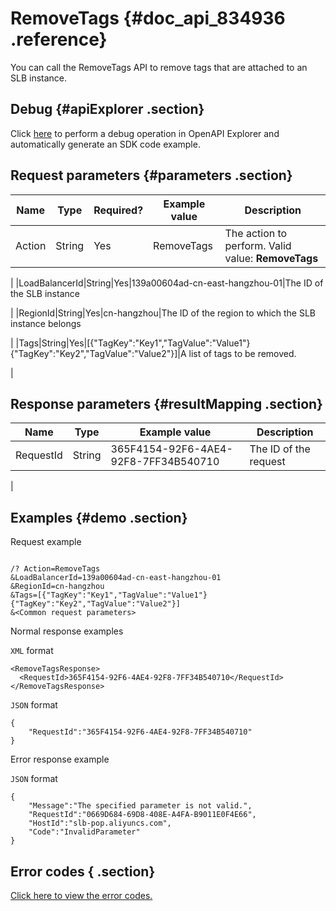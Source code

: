 # RemoveTags {#doc_api_834936 .reference}

You can call the RemoveTags API to remove tags that are attached to an SLB instance.

## Debug {#apiExplorer .section}

Click [here](https://api.aliyun.com/#product=Slb&api=RemoveTags) to perform a debug operation in OpenAPI Explorer and automatically generate an SDK code example.

## Request parameters {#parameters .section}

|Name|Type|Required?|Example value|Description|
|----|----|---------|-------------|-----------|
|Action|String|Yes|RemoveTags|The action to perform. Valid value: **RemoveTags**

 |
|LoadBalancerId|String|Yes|139a00604ad-cn-east-hangzhou-01|The ID of the SLB instance

 |
|RegionId|String|Yes|cn-hangzhou|The ID of the region to which the SLB instance belongs

 |
|Tags|String|Yes|\[\{"TagKey":"Key1","TagValue":"Value1"\}\{"TagKey":"Key2","TagValue":"Value2"\}\]|A list of tags to be removed.

 |

## Response parameters {#resultMapping .section}

|Name|Type|Example value|Description|
|----|----|-------------|-----------|
|RequestId|String|365F4154-92F6-4AE4-92F8-7FF34B540710|The ID of the request

 |

## Examples {#demo .section}

Request example

``` {#request_demo}

/? Action=RemoveTags
&LoadBalancerId=139a00604ad-cn-east-hangzhou-01
&RegionId=cn-hangzhou
&Tags=[{"TagKey":"Key1","TagValue":"Value1"}{"TagKey":"Key2","TagValue":"Value2"}]
&<Common request parameters>

```

Normal response examples

`XML` format

``` {#xml_return_success_demo}
<RemoveTagsResponse>
  <RequestId>365F4154-92F6-4AE4-92F8-7FF34B540710</RequestId>
</RemoveTagsResponse>

```

`JSON` format

``` {#json_return_success_demo}
{
	"RequestId":"365F4154-92F6-4AE4-92F8-7FF34B540710"
}
```

Error response example

`JSON` format

``` {#json_return_failed_demo}
{
	"Message":"The specified parameter is not valid.",
	"RequestId":"0669D684-69D8-408E-A4FA-B9011E0F4E66",
	"HostId":"slb-pop.aliyuncs.com",
	"Code":"InvalidParameter"
}
```

## Error codes { .section}

[Click here to view the error codes.](https://error-center.aliyun.com/status/product/Slb)

